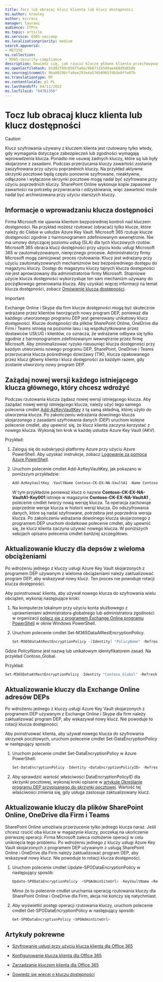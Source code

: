 ```yaml
---
title: Tocz lub obracaj klucz klienta lub klucz dostępności
ms.author: krowley
author: kccross
manager: laurawi
audience: ITPro
ms.topic: article
ms.service: O365-seccomp
ms.localizationpriority: medium
search.appverid:
- MET150
ms.collection:
- M365-security-compliance
description: Dowiedz się, jak rzucić klucze główne klienta przechowywane na platformie Azure Key Vault używane z kluczem klienta. Usługi obejmują pliki Exchange Online, Skype dla firm, SharePoint Online, OneDrive dla Firm i Teams.
ms.openlocfilehash: 81d82f49c056f5a6ec9b8731b549aee68d5d658b
ms.sourcegitcommit: 9ba00298cfa9ae293e4a57650965fdb3e8ffe07b
ms.translationtype: MT
ms.contentlocale: pl-PL
ms.lasthandoff: 04/11/2022
ms.locfileid: "64761356"
---
```

# <a name="roll-or-rotate-a-customer-key-or-an-availability-key"></a>Tocz lub obracaj klucz klienta lub klucz dostępności

> [!CAUTION]
> Klucz szyfrowania używany z kluczem klienta jest rzutowany tylko wtedy, gdy wymagania dotyczące zabezpieczeń lub zgodności wymagają wprowadzenia klucza. Ponadto nie usuwaj żadnych kluczy, które są lub były skojarzone z zasadami. Podczas przerzucania kluczy zawartość zostanie zaszyfrowana przy użyciu poprzednich kluczy. Na przykład aktywne skrzynki pocztowe będą często ponownie szyfrowane, nieaktywne, odłączone i wyłączone skrzynki pocztowe mogą nadal być szyfrowane przy użyciu poprzednich kluczy. SharePoint Online wykonuje kopie zapasowe zawartości na potrzeby przywracania i odzyskiwania, więc zawartość może nadal być archiwizowana przy użyciu starszych kluczy.

## <a name="about-rolling-the-availability-key"></a>Informacje o wprowadzaniu klucza dostępności

Firma Microsoft nie ujawnia klientom bezpośredniej kontroli nad kluczem dostępności. Na przykład możesz rzutować (obracać) tylko klucze, które należy do Ciebie w usłudze Azure Key Vault. Microsoft 365 rzutuje klucze dostępności zgodnie z harmonogramem zdefiniowanym wewnętrznie. Nie ma umowy dotyczącej poziomu usług (SLA) dla tych kluczowych rzutów. Microsoft 365 obraca klucz dostępności przy użyciu kodu usługi Microsoft 365 w zautomatyzowanym, nieręcznego procesie. Administratorzy firmy Microsoft mogą zainicjować proces rzutowania. Klucz jest wdrażany przy użyciu zautomatyzowanych mechanizmów bez bezpośredniego dostępu do magazynu kluczy. Dostęp do magazynu kluczy tajnych klucza dostępności nie jest aprowizowany dla administratorów firmy Microsoft. Stopniowe użycie klucza dostępności wykorzystuje ten sam mechanizm używany do początkowego generowania klucza. Aby uzyskać więcej informacji na temat klucza dostępności, zobacz [Omówienie klucza dostępności](customer-key-availability-key-understand.md).

> [!IMPORTANT]
> Exchange Online i Skype dla firm klucze dostępności mogą być skutecznie wdrażane przez klientów tworzących nowy program DEP, ponieważ dla każdego utworzonego programu DEP jest generowany unikatowy klucz dostępności. Klucze dostępności dla plików SharePoint Online, OneDrive dla Firm i Teams istnieją na poziomie lasu i są współużytkowane przez dostawców USŁUG i klientów, co oznacza, że wdrażanie odbywa się tylko zgodnie z harmonogramem zdefiniowanym wewnętrznie przez firmę Microsoft. Aby zminimalizować ryzyko nieusunięć klucza dostępności przy każdym utworzeniu nowego programu DEP, SharePoint, OneDrive i Teams przerzucania klucza pośredniego dzierżawy (TIK), klucza opakowanego przez klucz główny klienta i klucz dostępności za każdym razem, gdy zostanie utworzony nowy program DEP.

## <a name="request-a-new-version-of-each-existing-root-key-you-want-to-roll"></a>Zażądaj nowej wersji każdego istniejącego klucza głównego, który chcesz wdrożyć

Podczas rzutowania klucza żądasz nowej wersji istniejącego klucza. Aby zażądać nowej wersji istniejącego klucza, należy użyć tego samego polecenia cmdlet [Add-AzKeyVaultKey](/powershell/module/az.keyvault/add-azkeyvaultkey) z tą samą składnią, której użyto do utworzenia klucza. Po zakończeniu wdrażania dowolnego klucza skojarzonego z zasadami szyfrowania danych (DEP) uruchom kolejne polecenie cmdlet, aby upewnić się, że klucz klienta zaczyna korzystać z nowego klucza. Wykonaj ten krok w każdej usłudze Azure Key Vault (AKV).

Przykład:

1. Zaloguj się do subskrypcji platformy Azure przy użyciu Azure PowerShell. Aby uzyskać instrukcje, zobacz [Logowanie za pomocą Azure PowerShell](/powershell/azure/authenticate-azureps).

2. Uruchom polecenie cmdlet Add-AzKeyVaultKey, jak pokazano w poniższym przykładzie:

   ```powershell
   Add-AzKeyVaultKey -VaultName Contoso-CK-EX-NA-VaultA1 -Name Contoso-CK-EX-NA-VaultA1-Key001 -Destination HSM -KeyOps @('wrapKey','unwrapKey') -NotBefore (Get-Date -Date "12/27/2016 12:01 AM")
   ```

   W tym przykładzie ponieważ klucz o nazwie **Contoso-CK-EX-NA-VaultA1-Key001** istnieje w magazynie **Contoso-CK-EX-NA-VaultA1** , polecenie cmdlet tworzy nową wersję klucza. Ta operacja zachowuje poprzednie wersje klucza w historii wersji klucza. Do odszyfrowania danych, które są nadal szyfrowane, potrzebna jest poprzednia wersja klucza. Po zakończeniu wdrażania dowolnego klucza skojarzonego z programem DEP uruchom dodatkowe polecenie cmdlet, aby upewnić się, że klucz klienta zaczyna używać nowego klucza. W poniższych sekcjach opisano polecenia cmdlet bardziej szczegółowo.
  
## <a name="update-the-keys-for-multi-workload-deps"></a>Aktualizowanie kluczy dla depsów z wieloma obciążeniami

Po wdrożeniu jednego z kluczy usługi Azure Key Vault skojarzonych z programem DEP używanym z wieloma obciążeniami należy zaktualizować program DEP, aby wskazywał nowy klucz. Ten proces nie powoduje rotacji klucza dostępności.

Aby poinstruować klienta, aby używał nowego klucza do szyfrowania wielu obciążeń, wykonaj następujące kroki:

1. Na komputerze lokalnym przy użyciu konta służbowego z uprawnieniami administratora globalnego lub administratora zgodności w organizacji [połącz się z programem Exchange Online programu PowerShell](/powershell/exchange/connect-to-exchange-online-powershell) w oknie Windows PowerShell.

2. Uruchom polecenie cmdlet Set-M365DataAtRestEncryptionPolicy.
  
   ```powershell
   Set-M365DataAtRestEncryptionPolicy -[Identity] "PolicyName" -Refresh
   ```

Gdzie *PolicyName* jest nazwą lub unikatowym identyfikatorem zasad. Na przykład Contoso_Global.

Przykład:

```powershell
Set-M365DataAtRestEncryptionPolicy -Identity "Contoso_Global" -Refresh
```

## <a name="update-the-keys-for-exchange-online-deps"></a>Aktualizowanie kluczy dla Exchange Online adresów DEPs

Po wdrożeniu jednego z kluczy usługi Azure Key Vault skojarzonych z programem DEP używanym z Exchange Online i Skype dla firm należy zaktualizować program DEP, aby wskazywał nowy klucz. Nie powoduje to rotacji klucza dostępności.

Aby poinstruować klienta, aby używał nowego klucza do szyfrowania skrzynek pocztowych, uruchom polecenie cmdlet Set-DataEncryptionPolicy w następujący sposób:

1. Uruchom polecenie cmdlet Set-DataEncryptionPolicy w Azure PowerShell:
  
   ```powershell
   Set-DataEncryptionPolicy -Identity <DataEncryptionPolicyID> -Refresh
   ```

2. Aby sprawdzić wartość właściwości DataEncryptionPolicyID dla skrzynki pocztowej, wykonaj kroki opisane w [artykule Określanie programu DEP przypisanego do skrzynki pocztowej](customer-key-manage.md#determine-the-dep-assigned-to-a-mailbox). Wartość tej właściwości zmienia się, gdy usługa zastosuje zaktualizowany klucz.
  
## <a name="update-the-keys-for-sharepoint-online-onedrive-for-business-and-teams-files"></a>Aktualizowanie kluczy dla plików SharePoint Online, OneDrive dla Firm i Teams

SharePoint Online umożliwia przerzucenie tylko jednego klucza naraz. Jeśli chcesz rzucić oba klucze w magazynie kluczy, poczekaj na ukończenie pierwszej operacji. Firma Microsoft zaleca rozłożenie operacji w celu uniknięcia tego problemu. Po wdrożeniu jednego z kluczy usługi Azure Key Vault skojarzonych z programem DEP używanym z usługą SharePoint Online i OneDrive dla Firm należy zaktualizować program DEP, aby wskazywał nowy klucz. Nie powoduje to rotacji klucza dostępności.

1. Uruchom polecenie cmdlet Update-SPODataEncryptionPolicy w następujący sposób:
  
   ```powershell
   Update-SPODataEncryptionPolicy  <SPOAdminSiteUrl> -KeyVaultName <ReplacementKeyVaultName> -KeyName <ReplacementKeyName> -KeyVersion <ReplacementKeyVersion> -KeyType <Primary | Secondary>
   ```

   Mimo że to polecenie cmdlet uruchamia operację rzutowania kluczy dla SharePoint Online i OneDrive dla Firm, akcja nie kończy się natychmiast.

2. Aby wyświetlić postęp operacji rzutowania kluczy, uruchom polecenie cmdlet Get-SPODataEncryptionPolicy w następujący sposób:

   ```powershell
   Get-SPODataEncryptionPolicy <SPOAdminSiteUrl>
   ```

## <a name="related-articles"></a>Artykuły pokrewne

- [Szyfrowanie usługi przy użyciu klucza klienta dla Office 365](customer-key-overview.md)

- [Konfigurowanie klucza klienta dla Office 365](customer-key-set-up.md)

- [Zarządzanie kluczem klienta dla Office 365](customer-key-manage.md)

- [Dowiedz się więcej o kluczu dostępności](customer-key-availability-key-understand.md)
